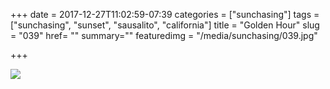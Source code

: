 +++
date = 2017-12-27T11:02:59-07:39
categories = ["sunchasing"]
tags = ["sunchasing", "sunset", "sausalito", "california"]
title = "Golden Hour"
slug = "039"
href= ""
summary=""
featuredimg = "/media/sunchasing/039.jpg"

+++

<img src="/media/sunchasing/039.jpg" />